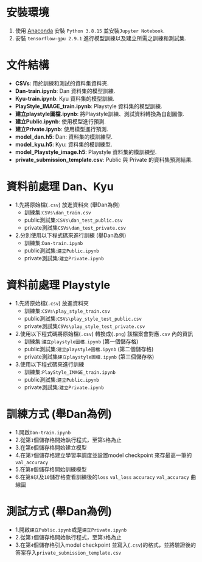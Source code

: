# 安裝環境
1. 使用 [Anaconda](https://www.anaconda.com/download) 安裝 `Python 3.8.15` 並安裝`Jupyter Notebook`.
2. 安裝 `tensorflow-gpu 2.9.1` 進行模型訓練以及建立所需之訓練和測試集.

# 文件結構

- **CSVs**: 用於訓練和測試的資料集資料夾.
- **Dan-train.ipynb**: Dan 資料集的模型訓練.
- **Kyu-train.ipynb**: Kyu 資料集的模型訓練.
- **PlayStyle_IMAGE_train.ipynb**: Playstyle 資料集的模型訓練.
- **建立playstyle圖檔.ipynb**: 將Playstyle訓練、測試資料轉換為自創圖像.
- **建立Public.ipynb**: 使用模型進行預測.
- **建立Private.ipynb**: 使用模型進行預測.
- **model_dan.h5**: Dan: 資料集的模訓練型.
- **model_kyu.h5**: Kyu: 資料集的模訓練型.
- **model_Playstyle_image.h5**: Playstyle 資料集的模訓練型.
- **private_submission_template.csv**: Public 與 Private 的資料集預測結果.

# 資料前處理 Dan、Kyu

- 1.先將原始檔(`.csv`) 放進資料夾 (舉Dan為例)
    - 訓練集:`CSVs\dan_train.csv`
    - public測試集:`CSVs\dan_test_public.csv`
    - private測試集`CSVs\dan_test_private.csv`
- 2.分別使用以下程式碼來進行訓練 (舉Dan為例)
    - 訓練集:`Dan-train.ipynb`
    - public測試集:`建立Public.ipynb`
    - private測試集:`建立Private.ipynb`

# 資料前處理 Playstyle

- 1.先將原始檔(`.csv`) 放進資料夾
    - 訓練集:`CSVs\play_style_train.csv`
    - public測試集:`CSVs\play_style_test_public.csv`
    - private測試集`CSVs\play_style_test_private.csv`
- 2.使用以下程式碼將原始檔(`.csv`) 轉換成(`.png`) 該檔案會對應`.csv` 內的資訊
    - 訓練集:`建立playstyle圖檔.ipynb` (第一個儲存格)
    - public測試集:`建立playstyle圖檔.ipynb` (第二個儲存格)
    - private測試集`建立playstyle圖檔.ipynb` (第三個儲存格)
- 3.使用以下程式碼來進行訓練
    - 訓練集:`PlayStyle_IMAGE_train.ipynb`
    - public測試集:`建立Public.ipynb`
    - private測試集:`建立Private.ipynb`

# 訓練方式 (舉Dan為例)

- 1.開啟`Dan-train.ipynb`
- 2.從第`1`個儲存格開始執行程式，至第`5`格為止
- 3.在第`6`個儲存格開始建立模型
- 4.在第`7`個儲存格建立學習率調度並設置model checkpoint 來存最高一筆的`val_accuracy`
- 5.在第`8`個儲存格開始訓練模型
- 6.在第`9`以及`10`儲存格查看訓練後的`loss` `val_loss` `accuracy` `val_accuracy` 曲線圖

# 測試方式 (舉Dan為例)

- 1.開啟`建立Public.ipynb`或是`建立Private.ipynb`
- 2.從第`1`個儲存格開始執行程式，至第`3`格為止
- 3.在第`4`個儲存格引入model checkpoint 並寫入(`.csv`)的格式，並將驗證後的答案存入`private_submission_template.csv`